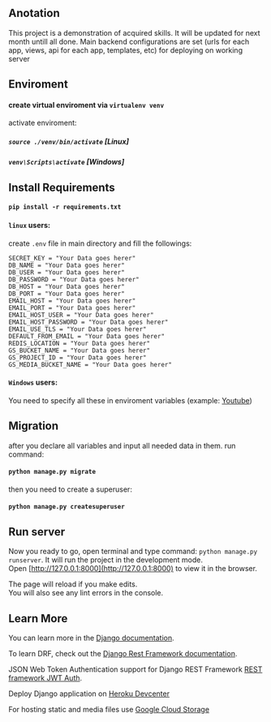 ## Anotation

This project is a demonstration of acquired skills. It will be updated for next month untill all done.
Main backend configurations are set (urls for each app, views, api for each app, templates, etc) for deploying on working server <br/>

## Enviroment 

#### create virtual enviroment via `virtualenv venv` <br/>
activate enviroment:<br/>
##### `source ./venv/bin/activate` [Linux]<br/>
##### `venv\Scripts\activate` [Windows]<br/>

## Install Requirements

#### `pip install -r requirements.txt`

#### `linux` users:
create  `.env` file in main directory and fill the followings:
	
	SECRET_KEY = "Your Data goes herer"
	DB_NAME = "Your Data goes herer"
	DB_USER = "Your Data goes herer"
	DB_PASSWORD = "Your Data goes herer"
	DB_HOST = "Your Data goes herer"
	DB_PORT = "Your Data goes herer"
	EMAIL_HOST = "Your Data goes herer"
	EMAIL_PORT = "Your Data goes herer"
	EMAIL_HOST_USER = "Your Data goes herer"
	EMAIL_HOST_PASSWORD = "Your Data goes herer"
	EMAIL_USE_TLS = "Your Data goes herer"
	DEFAULT_FROM_EMAIL = "Your Data goes herer"
	REDIS_LOCATION = "Your Data goes herer"
	GS_BUCKET_NAME = "Your Data goes herer"
	GS_PROJECT_ID = "Your Data goes herer"
	GS_MEDIA_BUCKET_NAME = "Your Data goes herer"

#### `Windows` users:
You need to specify all these in enviroment variables (example: [Youtube](https://www.youtube.com/watch?v=bEroNNzqlF4))

## Migration

after you declare all variables and input all needed data in them. run command:
#### `python manage.py migrate`
then you need to create a superuser:
#### `python manage.py createsuperuser`

## Run server

Now you ready to go, open terminal and type command: `python manage.py runserver`. It will run the project in the development mode.<br />
Open [http://127.0.0.1:8000](http://127.0.0.1:8000) to view it in the browser.

The page will reload if you make edits.<br />
You will also see any lint errors in the console.

## Learn More

You can learn more in the [Django documentation](https://docs.djangoproject.com/en/3.1/).

To learn DRF, check out the [Django Rest Framework documentation](https://www.django-rest-framework.org/).

JSON Web Token Authentication support for Django REST Framework [REST framework JWT Auth](https://jpadilla.github.io/django-rest-framework-jwt/).

Deploy Django application on [Heroku Devcenter](https://devcenter.heroku.com/categories/python-support) 

For hosting static and media files use [Google Cloud Storage](https://cloud.google.com/storage/docs/hosting-static-website)
